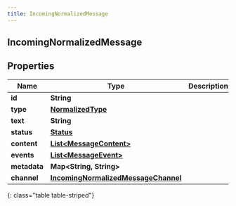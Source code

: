 ```yaml
---
title: IncomingNormalizedMessage
---
```

## IncomingNormalizedMessage


## Properties

| Name | Type | Description | Notes |
| ------------ | ------------- | ------------- | ------------- |
| **id** | <!----><!---->**String**<!----> |  |  [optional] |
| **type** | <!----><!---->[**NormalizedType**](NormalizedType.html)<!----> |  |  |
| **text** | <!----><!---->**String**<!----> |  |  |
| **status** | <!----><!---->[**Status**](Status.html)<!----> |  |  [optional] |
| **content** | <!----><!---->[**List&lt;MessageContent&gt;**](MessageContent.html)<!----> |  |  [optional] |
| **events** | <!----><!---->[**List&lt;MessageEvent&gt;**](MessageEvent.html)<!----> |  |  [optional] |
| **metadata** | <!----><!---->**Map&lt;String, String&gt;**<!----> |  |  [optional] |
| **channel** | <!----><!---->[**IncomingNormalizedMessageChannel**](IncomingNormalizedMessage_channel.html)<!----> |  |  |
{: class="table table-striped"}



